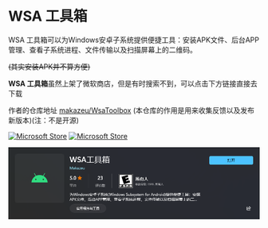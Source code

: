 # WSA 工具箱

WSA 工具箱可以为Windows安卓子系统提供便捷工具：安装APK文件、后台APP管理、查看子系统进程、文件传输以及扫描屏幕上的二维码。

~~(其实安装APK并不算方便)~~

**WSA 工具箱**虽然上架了微软商店，但是有时搜索不到，可以点击下方链接直接去下载

作者的仓库地址
[makazeu/WsaToolbox](https://github.com/makazeu/WsaToolbox)
(本仓库的作用是用来收集反馈以及发布新版本)(注：不是开源)

[![Microsoft Store](https://img.shields.io/badge/download-%E5%AE%89%E8%A3%85%20WSA%20%E5%B7%A5%E5%85%B7%E7%AE%B1-magenta.svg?label=Microsoft%20Store&logo=Microsoft&style=for-the-badge&color=30dc80)](ms-windows-store://pdp/?ProductId=9PPSP2MKVTGT)
[![Microsoft Store](https://img.shields.io/badge/download-WSA%20%E5%B7%A5%E5%85%B7%E7%AE%B1-magenta.svg?label=Microsoft%20Store%20%E7%BD%91%E9%A1%B5&logo=Microsoft&style=for-the-badge&color=11a2f8)](https://apps.microsoft.com/store/detail/wsa%E5%B7%A5%E5%85%B7%E7%AE%B1/9PPSP2MKVTGT?hl=zh-cn&gl=CN)

[![Wsa Toolbox](../photo/Microsoft-Store/dark/WSA-toolbox.png)](ms-windows-store://pdp/?ProductId=9PPSP2MKVTGT)
